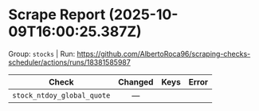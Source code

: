 # Scrape Report (2025-10-09T16:00:25.387Z)

Group: `stocks`  |  Run: https://github.com/AlbertoRoca96/scraping-checks-scheduler/actions/runs/18381585987

| Check | Changed | Keys | Error |
|---|:---:|:--|:--|
| `stock_ntdoy_global_quote` | — |  |  |
